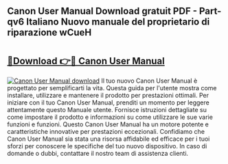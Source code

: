 ## Canon User Manual Download gratuit PDF - Part-qv6 Italiano Nuovo manuale del proprietario di riparazione wCueH

# <h2><a href="http://dfcimda.blite.top/?on=Canon+User+Manual">🔗Download 👉🔴 Canon User Manual</a></h2>

[![Canon User Manual download](https://i.imgur.com/lujVjoI.png)](http://dfcimda.blite.top/?on=Canon+User+Manual)
Il tuo nuovo Canon User Manual è progettato per semplificarti la vita. Questa guida per l'utente mostra come installare, utilizzare e mantenere il prodotto per prestazioni ottimali. Per iniziare con il tuo Canon User Manual, prenditi un momento per leggere attentamente questo Manuale utente. Fornisce istruzioni dettagliate su come impostare il prodotto e informazioni su come utilizzare le sue varie funzioni e funzioni. Questo Canon User Manual ha un motore potente e caratteristiche innovative per prestazioni eccezionali. Confidiamo che Canon User Manual sia stata una risorsa affidabile ed efficace per i tuoi sforzi per conoscere le specifiche del tuo nuovo dispositivo. In caso di domande o dubbi, contattare il nostro team di assistenza clienti.
